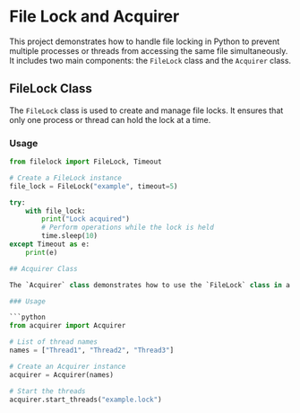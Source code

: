 # File Lock and Acquirer

This project demonstrates how to handle file locking in Python to prevent multiple processes or threads from accessing the same file simultaneously. It includes two main components: the `FileLock` class and the `Acquirer` class.

## FileLock Class

The `FileLock` class is used to create and manage file locks. It ensures that only one process or thread can hold the lock at a time.

### Usage

```python
from filelock import FileLock, Timeout

# Create a FileLock instance
file_lock = FileLock("example", timeout=5)

try:
    with file_lock:
        print("Lock acquired")
        # Perform operations while the lock is held
        time.sleep(10)
except Timeout as e:
    print(e)

## Acquirer Class

The `Acquirer` class demonstrates how to use the `FileLock` class in a multi-threaded environment. Each thread attempts to acquire the lock based on a random number.

### Usage

```python
from acquirer import Acquirer

# List of thread names
names = ["Thread1", "Thread2", "Thread3"]

# Create an Acquirer instance
acquirer = Acquirer(names)

# Start the threads
acquirer.start_threads("example.lock")